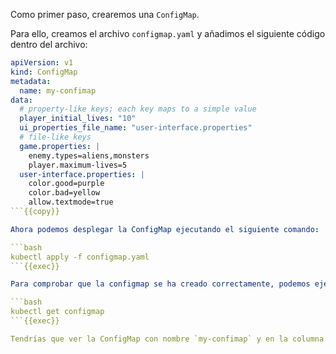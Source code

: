Como primer paso, crearemos una `ConfigMap`. 

Para ello, creamos el archivo `configmap.yaml` y añadimos el siguiente código dentro del archivo:

```yaml
apiVersion: v1
kind: ConfigMap
metadata:
  name: my-confimap
data:
  # property-like keys; each key maps to a simple value
  player_initial_lives: "10"
  ui_properties_file_name: "user-interface.properties"
  # file-like keys
  game.properties: |
    enemy.types=aliens,monsters
    player.maximum-lives=5 
  user-interface.properties: |
    color.good=purple
    color.bad=yellow
    allow.textmode=true
```{{copy}}

Ahora podemos desplegar la ConfigMap ejecutando el siguiente comando:

```bash
kubectl apply -f configmap.yaml
```{{exec}}

Para comprobar que la configmap se ha creado correctamente, podemos ejecutar el siguiente comando:

```bash
kubectl get configmap
```{{exec}}

Tendrías que ver la ConfigMap con nombre `my-confimap` y en la columna **DATA** el valor `4`, que seria el numero de keys definidas abajo de la property `data` en el fichero `configmap.yaml`